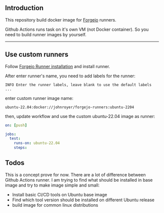 ## Introduction

This repository build docker image for [Forgejo](https://forgejo.org/) runners.

Github Actions runs task on it's own VM (not Docker container). So you need to build runner images by yourself.


----

## Use custom runners

Follow [Forgejo Runner installation](https://forgejo.org/docs/latest/admin/runner-installation/) and install runner.

After enter runner's name, you need to add labels for the runner:
```
INFO Enter the runner labels, leave blank to use the default labels ...
```

enter custom runner image name:
```
ubuntu-22.04:docker://johnroyer/forgejo-runners:ubuntu-2204
```

then, update workflow and use the custom ubuntu-22.04 image as runner:

```yaml
on: [push]

jobs:
  test:
    runs-on: ubuntu-22.04
    steps:
```


## Todos

This is a concept prove for now. There are a lot of difference between Github Actions runner. I am trying to find what should be installed in base image and try to make image simple and small:  

- Install basic CI/CD tools on Ubuntu base image
- Find which tool version should be installed on different Ubuntu release
- build image for common linux distributions